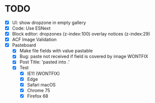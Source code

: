TODO
====
 - [x] UI: show dropzone in empty gallery
 - [x] Code: Use ESNext
 - [x] Block editor: dropzones (z-index:100) overlay notices (z-index:29)
 - [x] ACF Image Validation
 - [x] Pasteboard
     - [x] Make file fields with value pastable
     - [x] Bug: paste not received if field is covered by image WONTFIX
     - [x] Post Title: 'pasted into <post> <field>.<ext>'
     - [x] Test
         - [x] IE11 (WONTFIX)
         - [x] Edge
         - [x] Safari macOS
         - [x] Chrome 75
         - [x] Firefox 68
